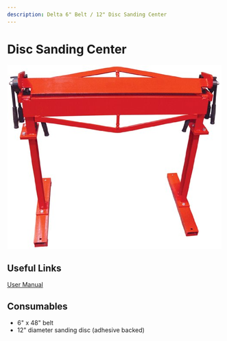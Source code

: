 ```yaml
---
description: Delta 6" Belt / 12" Disc Sanding Center
---
```


# Disc Sanding Center

![](../.gitbook/assets/image%20%2830%29.png)

## Useful Links

[User Manual](https://drive.google.com/open?id=1e7lU2eTneue4iDBGFl9WyxqJ5an1WVcW)

## Consumables

* 6" x 48" belt
* 12" diameter sanding disc \(adhesive backed\)

